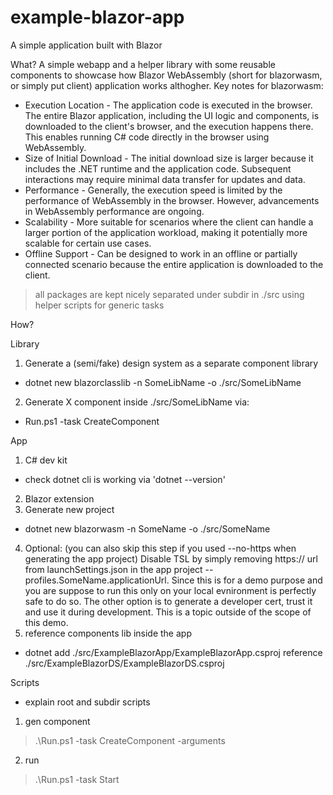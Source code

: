 # example-blazor-app
 A simple application built with Blazor

What?
A simple webapp and a helper library with some reusable components to showcase how Blazor WebAssembly (short for blazorwasm, or simply put client) application works althogher.
Key notes for blazorwasm:
- Execution Location - The application code is executed in the browser. The entire Blazor application, including the UI logic and components, is downloaded to the client's browser, and the execution happens there. This enables running C# code directly in the browser using WebAssembly.
- Size of Initial Download - The initial download size is larger because it includes the .NET runtime and the application code. Subsequent interactions may require minimal data transfer for updates and data.
- Performance - Generally, the execution speed is limited by the performance of WebAssembly in the browser. However, advancements in WebAssembly performance are ongoing.
- Scalability - More suitable for scenarios where the client can handle a larger portion of the application workload, making it potentially more scalable for certain use cases.
- Offline Support - Can be designed to work in an offline or partially connected scenario because the entire application is downloaded to the client.

> all packages are kept nicely separated under subdir in ./src
> using helper scripts for generic tasks

How?

Library
1. Generate a (semi/fake) design system as a separate component library
- dotnet new blazorclasslib -n SomeLibName -o ./src/SomeLibName
2. Generate X component inside ./src/SomeLibName via:
- Run.ps1 -task CreateComponent <componentName>

App
1. C# dev kit
- check dotnet cli is working via 'dotnet --version'
2. Blazor extension
3. Generate new project
- dotnet new blazorwasm -n SomeName -o ./src/SomeName
4. Optional: (you can also skip this step if you used --no-https when generating the app project) Disable TSL by simply removing https:// url from launchSettings.json in the app project -- profiles.SomeName.applicationUrl. Since this is for a demo purpose and you are suppose to run this only on your local evnironment is perfectly safe to do so. The other option is to generate a developer cert, trust it and use it during development. This is a topic outside of the scope of this demo.
5. reference components lib inside the app
- dotnet add ./src/ExampleBlazorApp/ExampleBlazorApp.csproj reference ./src/ExampleBlazorDS/ExampleBlazorDS.csproj

Scripts
- explain root and subdir scripts
1. gen component
> .\Run.ps1 -task CreateComponent -arguments <componentName>
2. run
> .\Run.ps1 -task Start




